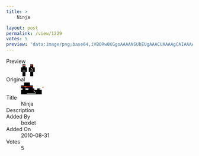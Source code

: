 ```yaml
---
title: >
    Ninja

layout: post
permalink: /view/1229
votes: 5
preview: "data:image/png;base64,iVBORw0KGgoAAAANSUhEUgAAACUAAAAgCAIAAAAaMSbnAAAABnRSTlMA/wD/AP5AXyvrAAAA7UlEQVRIie2VuxGDMBBEVx5y5W7CARENUIczeqEDteIGiBzQBDkNIAdn3wj9EMYK8GhHwyi45ek+IKH1go+EuMAnMyaiFLs/Ip+q1UHqQ+9Ksmu98AIwjS2gp7HljRUTWSGwGSPc/hGDdL09sLN/uoZ4vp/M45jKtREjkzz5uTrxfIq9BitXM6dGSgDDPEfsnv4dFFE3wakKfQMMU0oppUL2XP1jJKebi9d1HSMbKY9WNV5PFsHcwv5yPk01Ut77nvacMTL1j8poYr7XZj2tAbG0qmdojs2TRuqZYj/z/yyJ9+f3Q+EVXuEVXi69ABp91KoLv/L2AAAAAElFTkSuQmCC"
---
```

<dl class="side-by-side">
<dt>Preview</dt>
<dd>
    <img class="preview" src="data:image/png;base64,iVBORw0KGgoAAAANSUhEUgAAACUAAAAgCAIAAAAaMSbnAAAABnRSTlMA/wD/AP5AXyvrAAAA7UlEQVRIie2VuxGDMBBEVx5y5W7CARENUIczeqEDteIGiBzQBDkNIAdn3wj9EMYK8GhHwyi45ek+IKH1go+EuMAnMyaiFLs/Ip+q1UHqQ+9Ksmu98AIwjS2gp7HljRUTWSGwGSPc/hGDdL09sLN/uoZ4vp/M45jKtREjkzz5uTrxfIq9BitXM6dGSgDDPEfsnv4dFFE3wakKfQMMU0oppUL2XP1jJKebi9d1HSMbKY9WNV5PFsHcwv5yPk01Ut77nvacMTL1j8poYr7XZj2tAbG0qmdojs2TRuqZYj/z/yyJ9+f3Q+EVXuEVXi69ABp91KoLv/L2AAAAAElFTkSuQmCC">
</dd>
<dt>Original</dt>
<dd>
    <img class="preview" src="data:image/png;base64,iVBORw0KGgoAAAANSUhEUgAAAEAAAAAgCAYAAACinX6EAAAAvElEQVR42u3WzQmAMAwF4G7gMJ5cwB07lku4RvyBQiwWBVtjfK/waA9e+pHEhnC95GHcLwIQgAAEIAABfgwgxiGA7e37IJZxUQHzNK677Ls+e6uAErjcRdDx1gLp8mcIEDMAHoB/gYog1g+nw/cxxvyMBZAuriAIwBbwNASHrttjOWQ/AaADBZAQsj7GBdAIlarBB4Ce5lsqtsL3AfKpnioCEqDUDhAAuuzhABq+BdoC6HJtEQKgDcG3W2ABfQljhAbr1OUAAAAASUVORK5CYII=">
</dd>
<dt>Title</dt>
<dd>Ninja</dd>
<dt>Description</dt>
<dd></dd>
<dt>Added By</dt>
<dd>boxlet</dd>
<dt>Added On</dt>
<dd>2010-08-31</dd>
<dt>Votes</dt>
<dd>5</dd>
</dl>
